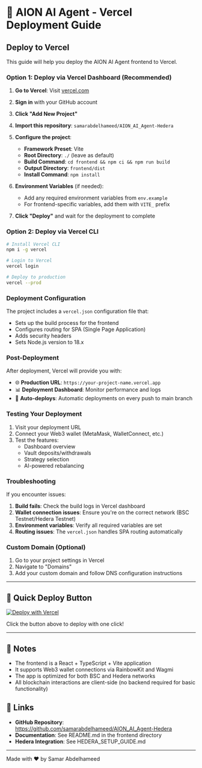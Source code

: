 # 🚀 AION AI Agent - Vercel Deployment Guide

## Deploy to Vercel

This guide will help you deploy the AION AI Agent frontend to Vercel.

### Option 1: Deploy via Vercel Dashboard (Recommended)

1. **Go to Vercel**: Visit [vercel.com](https://vercel.com)
2. **Sign in** with your GitHub account
3. **Click "Add New Project"**
4. **Import this repository**: `samarabdelhameed/AION_AI_Agent-Hedera`
5. **Configure the project**:
   - **Framework Preset**: Vite
   - **Root Directory**: `./` (leave as default)
   - **Build Command**: `cd frontend && npm ci && npm run build`
   - **Output Directory**: `frontend/dist`
   - **Install Command**: `npm install`

6. **Environment Variables** (if needed):
   - Add any required environment variables from `env.example`
   - For frontend-specific variables, add them with `VITE_` prefix

7. **Click "Deploy"** and wait for the deployment to complete

### Option 2: Deploy via Vercel CLI

```bash
# Install Vercel CLI
npm i -g vercel

# Login to Vercel
vercel login

# Deploy to production
vercel --prod
```

### Deployment Configuration

The project includes a `vercel.json` configuration file that:
- Sets up the build process for the frontend
- Configures routing for SPA (Single Page Application)
- Adds security headers
- Sets Node.js version to 18.x

### Post-Deployment

After deployment, Vercel will provide you with:
- 🌐 **Production URL**: `https://your-project-name.vercel.app`
- 📊 **Deployment Dashboard**: Monitor performance and logs
- 🔄 **Auto-deploys**: Automatic deployments on every push to main branch

### Testing Your Deployment

1. Visit your deployment URL
2. Connect your Web3 wallet (MetaMask, WalletConnect, etc.)
3. Test the features:
   - Dashboard overview
   - Vault deposits/withdrawals
   - Strategy selection
   - AI-powered rebalancing

### Troubleshooting

If you encounter issues:

1. **Build fails**: Check the build logs in Vercel dashboard
2. **Wallet connection issues**: Ensure you're on the correct network (BSC Testnet/Hedera Testnet)
3. **Environment variables**: Verify all required variables are set
4. **Routing issues**: The `vercel.json` handles SPA routing automatically

### Custom Domain (Optional)

1. Go to your project settings in Vercel
2. Navigate to "Domains"
3. Add your custom domain and follow DNS configuration instructions

---

## 🎯 Quick Deploy Button

[![Deploy with Vercel](https://vercel.com/button)](https://vercel.com/new/clone?repository-url=https://github.com/samarabdelhameed/AION_AI_Agent-Hedera)

Click the button above to deploy with one click!

---

## 📝 Notes

- The frontend is a React + TypeScript + Vite application
- It supports Web3 wallet connections via RainbowKit and Wagmi
- The app is optimized for both BSC and Hedera networks
- All blockchain interactions are client-side (no backend required for basic functionality)

## 🔗 Links

- **GitHub Repository**: https://github.com/samarabdelhameed/AION_AI_Agent-Hedera
- **Documentation**: See README.md in the frontend directory
- **Hedera Integration**: See HEDERA_SETUP_GUIDE.md

---

Made with ❤️ by Samar Abdelhameed

